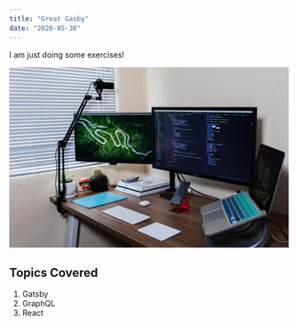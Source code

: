 ```yaml
---
title: "Great Gasby"
date: "2020-05-30"
---
```


I am just doing some exercises!

![Working Ervironment](./filiberto-santillan-qp51FQhBnS0-unsplash.jpg)

## Topics Covered

1. Gatsby
2. GraphQL
3. React
